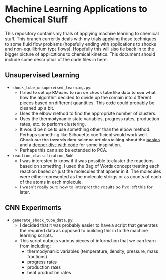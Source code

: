 # Machine Learning Applications to Chemical Stuff

This repository contains my trials of applying machine learning to chemical
stuff. This branch currently deals with my trials applying these techniques to
some fluid flow problems (hopefully ending with applications to shocks and
non-equilibrium type flows). Hopefully this will also tie back in to the bigger
picture of applications to chemical kinetics. This document should include some
description of the code files in here.

## Unsupervised Learning

- `shock_tube_unsupervised_learning.py`:
  - I tried to set up KMeans to run on shock tube like data to see what how the
    algorithm decided to divide up the domain into different pieces based on
    different quantities. This code could probably be cleaned up a bit.
  - Uses the elbow method to find the appropriate number of clusters.
  - Uses the thermodynamic state variables, progress rates, production rates,
    etc. to perform clustering.
  - It would be nice to use something other than the elbow method. Perhaps
    something like Silhouette coefficient would work well. Check out the
    towards data science articles talking about the
    [basics](https://towardsdatascience.com/clustering-metrics-better-than-the-elbow-method-6926e1f723a6)
    and a [deeper dive with
    code](https://towardsdatascience.com/silhouette-method-better-than-elbow-method-to-find-optimal-clusters-378d62ff6891)
    for some inspiration.
  - Perhaps this can also be extended to PCA.
- `reaction_classification_BoW`:
  - I was interested to know if it was possible to cluster the reactions based
    on something. I used the Bag of Words concept treating each reaction based
    on just the molecules that appear in it. The molecules were either
    represented as the molecule strings or as counts of each of the atoms in
    each molecule.
  - I wasn't really sure how to interpret the results so I've left this for
    later.

## CNN Experiments

- `generate_shock_tube_data.py`:
  - I decided that it was probably easier to have a script that generates the
    required data as opposed to building this in to the machine learning
    scripts.
  - This script outputs various pieces of information that we can learn from
    including:
    - thermodynamic variables (temperature, density, pressure, mass fractions)
    - progress rates
    - production rates
    - heat production rates
